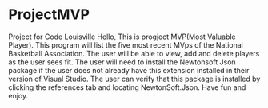 # ProjectMVP
Project for Code Louisville
Hello, This is progject MVP(Most Valuable Player). This program will list the five most recent MVps of the National Basketball Association. The user will be able to view, add and delete players as the user sees fit. The user will need to install the Newtonsoft Json package if the user does not already have this extension installed in their version of Visual Studio. The user can verify that this package is installed by clicking the references tab and locating NewtonSoft.Json. Have fun and enjoy.
